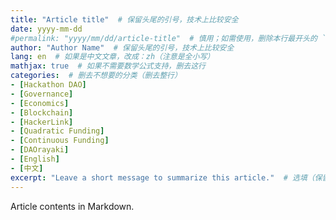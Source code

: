 ```yaml
---
title: "Article title"  # 保留头尾的引号，技术上比较安全
date: yyyy-mm-dd
#permalink: "yyyy/mm/dd/article-title"  # 慎用；如需使用，删除本行最开头的 `#`
author: "Author Name"  # 保留头尾的引号，技术上比较安全
lang: en  # 如果是中文文章，改成：zh（注意是全小写）
mathjax: true  # 如果不需要数学公式支持，删去这行
categories:  # 删去不想要的分类（删去整行）
- [Hackathon DAO]
- [Governance]
- [Economics]
- [Blockchain]
- [HackerLink]
- [Quadratic Funding]
- [Continuous Funding]
- [DAOrayaki]
- [English]
- [中文]
excerpt: "Leave a short message to summarize this article."  # 选填（保留头尾的引号，不填可直接删去这行），对 SEO 和社交网站分享有用
---
```


Article contents in Markdown.
